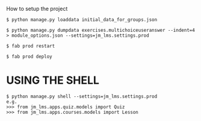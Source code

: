 How to setup the project
```
$ python manage.py loaddata initial_data_for_groups.json
```
```
$ python manage.py dumpdata exercises.multichoiceuseranswer --indent=4 > module_options.json --settings=jm_lms.settings.prod
```
```
$ fab prod restart
```
```
$ fab prod deploy
```

USING THE SHELL
================
```
$ python manage.py shell --settings=jm_lms.settings.prod
e.g.
>>> from jm_lms.apps.quiz.models import Quiz
>>> from jm_lms.apps.courses.models import Lesson
```


